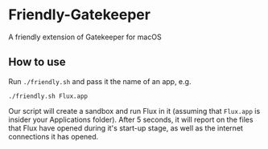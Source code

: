 # Friendly-Gatekeeper

A friendly extension of Gatekeeper for macOS

## How to use
Run `./friendly.sh` and pass it the name of an app, e.g.
```
./friendly.sh Flux.app
```

Our script will create a sandbox and run Flux in it (assuming that `Flux.app` is insider your Applications folder). After 5 seconds, it will report on the files that Flux have opened during it's start-up stage, as well as the internet connections it has opened.
